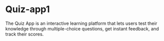 # Quiz-app1
The Quiz App is an interactive learning platform that lets users test their knowledge through multiple-choice questions, get instant feedback, and track their scores.

